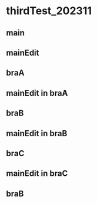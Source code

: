 # thirdTest_202311

## main

## mainEdit

## braA

## mainEdit in braA
## braB
## mainEdit in braB
## braC
## mainEdit in braC
## braB
